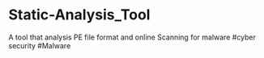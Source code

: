 # Static-Analysis_Tool
A tool that analysis PE file format and online Scanning for malware
#cyber security
#Malware

